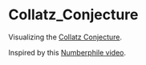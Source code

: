 # Collatz_Conjecture
Visualizing the [Collatz Conjecture](https://en.wikipedia.org/wiki/Collatz_conjecture).

Inspired by this [Numberphile video](https://www.youtube.com/watch?v=5mFpVDpKX70).

